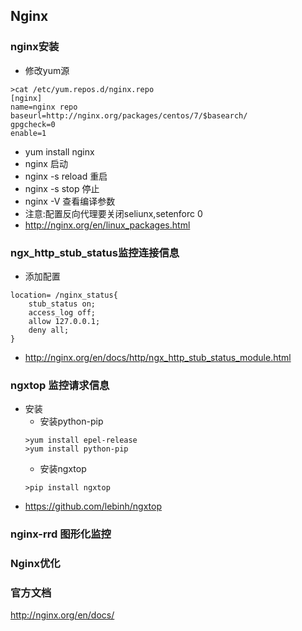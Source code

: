## Nginx

### nginx安装
  - 修改yum源
  ```
  >cat /etc/yum.repos.d/nginx.repo
  [nginx]
  name=nginx repo
  baseurl=http://nginx.org/packages/centos/7/$basearch/
  gpgcheck=0
  enable=1
  ```
  - yum install nginx
  - nginx 启动  
  - nginx -s reload 重启
  - nginx -s stop 停止
  - nginx -V 查看编译参数
  - 注意:配置反向代理要关闭seliunx,setenforc 0
  - http://nginx.org/en/linux_packages.html
  
  
### ngx_http_stub_status监控连接信息
  - 添加配置
  ```
  location= /nginx_status{
      stub_status on;
      access_log off;
      allow 127.0.0.1;
      deny all;
  }
  ```
  - http://nginx.org/en/docs/http/ngx_http_stub_status_module.html

### ngxtop 监控请求信息
  - 安装
    - 安装python-pip
    ```
    >yum install epel-release
    >yum install python-pip 
    ```
    - 安装ngxtop
    ```
    >pip install ngxtop
    ```
  - https://github.com/lebinh/ngxtop

### nginx-rrd 图形化监控




### Nginx优化



### 官方文档 
http://nginx.org/en/docs/